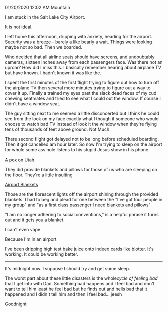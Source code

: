 01/20/2020 12:02 AM Mountain

I am stuck in the Salt Lake City Airport.

It is not ideal.

I left home this afternoon, dripping with anxiety, heading for the airport. Security was a breeze - barely a like bearly a wait. Things were looking maybe not so bad. Then we boarded.

Who decided that all airline seats should have screens, and undoubtably cameras, sixteen inches away from each passengers face. Was there not an uproar? How did I miss this. I basically remember hearing about airplane TV but have known. I hadn't known it was like the.

I spent the first minutes of the first flight trying to figure out how to turn off the airplane TV then several more minutes trying to figure out a way to cover it up. Finally a trained my eyes past the slack dead faces of my cud chewing seatmates and tried to see what I could out the window. If course I didn't have a window seat. 

The guy sitting next to me seemed a little disconcerted but I think he could see from the look on my face exactly what I though if someone who would choose to watch bad TV instead of look it the window when they're flying tens of thousands of feet above ground. Not Much.

There second flight got delayed not to be long before scheduled boarding. Then it got cancelled am hour later. So now I'm trying to sleep on the airport for whole some ass hole listens to his stupid Jesus show in his phone.

A pox on Utah.

They did provide blankets and pillows for those of us who are sleeping on the floor. They're a little insulting

[Airport Blankets](/img/blankets.jpg)

Those are the florescent lights off the airport shining through the provided blankets. I had to beg and plead for one between the "I've got four people in my group" and "as a first class passenger I need blankets and pillows" 

"I am no longer adhering to social conventions," is a helpful phrase it turns out and it gets you a blanket.

I can't even vape.

Because I'm in an airport

I've been dripping high test bake juice onto indeed cards like blotter. It's working. It could be working better.

----

It's midnight now. I suppose I should try and get some sleep.

The worst part about these little disasters is the whole*cycle of feeling bad* that I get into with Dad. Something bad happens and I feel bad and don't want to tell him least he feel bad but he finds out and hells bad that it happened and I didn't tell him and then I feel bad… jeesh

Goodnight
